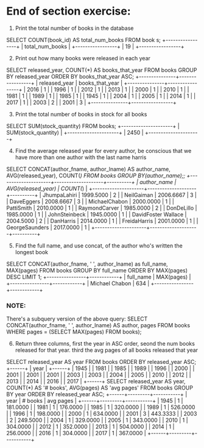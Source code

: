 # End of section exercise:

1. Print the total number of books in the database

SELECT COUNT(book_id) AS total_num_books FROM book
s;
+-----------------+
| total_num_books |
+-----------------+
|              19 |
+-----------------+


2. Print out how many books were released in each year

SELECT released_year, COUNT(*) AS books_that_year
 FROM books GROUP BY  released_year ORDER BY books_that_year ASC;
+---------------+-----------------+
| released_year | books_that_year |
+---------------+-----------------+
|          2016 |               1 |
|          1996 |               1 |
|          2012 |               1 |
|          2013 |               1 |
|          2000 |               1 |
|          2010 |               1 |
|          1981 |               1 |
|          1989 |               1 |
|          1985 |               1 |
|          1945 |               1 |
|          2004 |               1 |
|          2005 |               1 |
|          2014 |               1 |
|          2017 |               1 |
|          2003 |               2 |
|          2001 |               3 |
+---------------+-----------------+



3. Print the total number of books in stock for all books 

SELECT SUM(stock_quantity) FROM books;
+---------------------+
| SUM(stock_quantity) |
+---------------------+
|                2450 |
+---------------------+


4. Find the average released year for every author, be conscious that we have more than one author with the last name harris

SELECT CONCAT(author_fname, author_lname) AS author_name, AVG(released_year), COUNT(*) FROM books GROUP BY(author_name);;
+---------------------+--------------------+----------+
| author_name         | AVG(released_year) | COUNT(*) |
+---------------------+--------------------+----------+
| JhumpaLahiri        |          1999.5000 |        2 |
| NeilGaiman          |          2006.6667 |        3 |
| DaveEggers          |          2008.6667 |        3 |
| MichaelChabon       |          2000.0000 |        1 |
| PattiSmith          |          2010.0000 |        1 |
| RaymondCarver       |          1985.0000 |        2 |
| DonDeLillo          |          1985.0000 |        1 |
| JohnSteinbeck       |          1945.0000 |        1 |
| DavidFoster Wallace |          2004.5000 |        2 |
| DanHarris           |          2014.0000 |        1 |
| FreidaHarris        |          2001.0000 |        1 |
| GeorgeSaunders      |          2017.0000 |        1 |
+---------------------+--------------------+----------+

5. Find the full name, and use concat, of the author who's written the longest book

SELECT CONCAT(author_fname, ' ', author_lname) as
full_name, MAX(pages) FROM books GROUP BY full_name ORDER BY MAX(pages) DESC LIMIT 1;
+----------------+------------+
| full_name      | MAX(pages) |
+----------------+------------+
| Michael Chabon |        634 |
+----------------+------------+

### NOTE: 
There's a subquery version of the above query:
SELECT CONCAT(author_fname, ' ', author_lname) AS author, pages FROM books WHERE pages = (SELECT MAX(pages) FROM books);


6. Return three columns, first the year in ASC order, seond the num books released for that year. third the avg pages of all books released that year

SELECT released_year AS year FROM books  ORDER BY
released_year ASC;
+------+
| year |
+------+
| 1945 |
| 1981 |
| 1985 |
| 1989 |
| 1996 |
| 2000 |
| 2001 |
| 2001 |
| 2001 |
| 2003 |
| 2003 |
| 2004 |
| 2005 |
| 2010 |
| 2012 |
| 2013 |
| 2014 |
| 2016 |
| 2017 |
+------+
SELECT released_year AS year, COUNT(*) AS '# books', AVG(pages) AS 'avg pages' FROM books GROUP BY year ORDER BY released_year ASC;
+------+---------+-----------+
| year | # books | avg pages |
+------+---------+-----------+
| 1945 |       1 |  181.0000 |
| 1981 |       1 |  176.0000 |
| 1985 |       1 |  320.0000 |
| 1989 |       1 |  526.0000 |
| 1996 |       1 |  198.0000 |
| 2000 |       1 |  634.0000 |
| 2001 |       3 |  443.3333 |
| 2003 |       2 |  249.5000 |
| 2004 |       1 |  329.0000 |
| 2005 |       1 |  343.0000 |
| 2010 |       1 |  304.0000 |
| 2012 |       1 |  352.0000 |
| 2013 |       1 |  504.0000 |
| 2014 |       1 |  256.0000 |
| 2016 |       1 |  304.0000 |
| 2017 |       1 |  367.0000 |
+------+---------+-----------+
